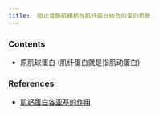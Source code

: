 ```yaml
---
title:  阻止骨酪肌横桥与肌纤蛋白结合的蛋白质是
--- 
```


### Contents
- 原肌球蛋白 (肌纤蛋白就是指肌动蛋白)


### References
- [肌钙蛋白各亚基的作用](/肌钙蛋白各亚基的作用)
